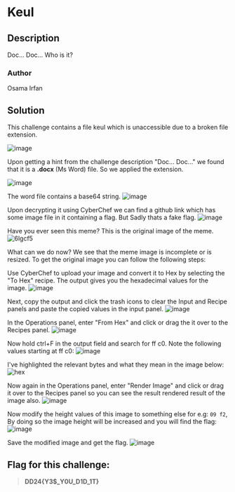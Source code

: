# Keul

## Description
Doc... Doc... Who is it?

### Author
Osama Irfan

## Solution
This challenge contains a file keul which is unaccessible due to a broken file extension.

![image](https://github.com/0xZainRaza/DevDay24-CTF-Writeups/assets/128910142/a61a09a6-e63c-488a-998c-37e4eb657450)

Upon getting a hint from the challenge description "Doc... Doc..." we found that it is a **.docx** (Ms Word) file. So we applied the extension.    

![image](https://github.com/0xZainRaza/DevDay24-CTF-Writeups/assets/128910142/9ef3aef5-2893-431b-9ad0-6346da95a93d)

The word file contains a base64 string.
![image](https://github.com/0xZainRaza/DevDay24-CTF-Writeups/assets/128910142/acef9887-a8f3-4505-8740-d969afae9415)

Upon decrypting it using CyberChef we can find a github link which has some image file in it containing a flag. But Sadly thats a fake flag.
![image](https://github.com/0xZainRaza/DevDay24-CTF-Writeups/assets/128910142/120d6e70-59e3-49ab-ac5e-02f735f95d8a)

Have you ever seen this meme? This is the original image of the meme.
![6lgcf5](https://github.com/0xZainRaza/DevDay24-CTF-Writeups/assets/128910142/f35c2839-a862-4633-bd06-242b9b663065)

What can we do now? We see that the meme image is incomplete or is resized. To get the original image you can follow the following steps:

Use CyberChef to upload your image and convert it to Hex by selecting the "To Hex" recipe. The output gives you the hexadecimal values for the image.
![image](https://github.com/0xZainRaza/DevDay24-CTF-Writeups/assets/128910142/fd083454-5513-49f9-8530-ad34f26f87bc)

Next, copy the output and click the trash icons to clear the Input and Recipe panels and paste the copied values in the input panel. 
![image](https://github.com/0xZainRaza/DevDay24-CTF-Writeups/assets/128910142/5cc55168-df14-4834-ad2d-321afa714256)

In the Operations panel, enter "From Hex" and click or drag the it over to the Recipes panel.
![image](https://github.com/0xZainRaza/DevDay24-CTF-Writeups/assets/128910142/c0016952-c5a0-419f-aa75-66a2c4c02dca)

Now hold ctrl+F in the output field and search for ff c0. Note the following values starting at ff c0:
![image](https://github.com/0xZainRaza/DevDay24-CTF-Writeups/assets/128910142/418d07fa-2a54-4d86-818a-324377260e79)

I've highlighted the relevant bytes and what they mean in the image below:
![hex](https://github.com/0xZainRaza/DevDay24-CTF-Writeups/assets/128910142/c62608d5-99ab-4444-854c-ed0f932f3014)

Now again in the Operations panel, enter "Render Image" and click or drag it over to the Recipes panel so you can see the result rendered result of the image also.
![image](https://github.com/0xZainRaza/DevDay24-CTF-Writeups/assets/128910142/9f8ebddc-0c31-4096-9344-f8975bb80816)

Now modify the height values of this image to something else for e.g: `09 f2`, By doing so the image height will be increased and you will find the flag:
![image](https://github.com/0xZainRaza/DevDay24-CTF-Writeups/assets/128910142/1e19c68c-f7dd-40b3-8a45-d856972599f1)

Save the modified image and get the flag.
![image](https://github.com/0xZainRaza/DevDay24-CTF-Writeups/assets/128910142/c7dc2bb6-07d4-4e9b-951c-9daed3cae3f0)

## Flag for this challenge:
> **DD24{Y3$_Y0U_D1D_1T}**


